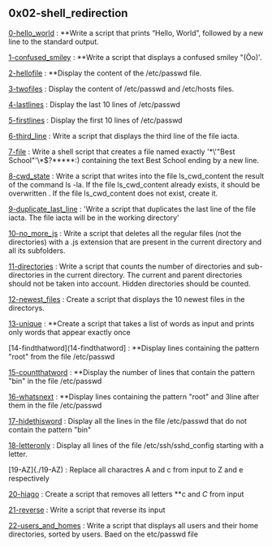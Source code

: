 ## 0x02-shell_redirection

[0-hello_world](./0-hello_world) : **Write a script that prints “Hello, World”, followed by a new line to the standard output.

[1-confused_smiley](./1-confused_smiley) : **Write a script that displays a confused smiley "(Ôo)'.

[2-hellofile](./2-hellofile) : **Display the content of the /etc/passwd file.

[3-twofiles](./3-twofiles) : Display the content of /etc/passwd and /etc/hosts files.

[4-lastlines](./4-lastlines) : Display the last 10 lines of /etc/passwd

[5-firstlines](./5-firstlines) : Display the first 10 lines of /etc/passwd

[6-third_line](./6-third_line) : Write a script that displays the third line of the file iacta.

[7-file](./7-file) : Write a shell script that creates a file named exactly '\*\\'"Best School"\'\\*$\?\*\*\*\*\*:) containing the text Best School ending by a new line.

[8-cwd_state](./8-cwd_state) : Write a script that writes into the file ls_cwd_content the result of the command ls -la. If the file ls_cwd_content already exists, it should be overwritten
. If the file ls_cwd_content does not exist, create it.

[9-duplicate_last_line](./9-duplicate_last_line) :  'Write a script that duplicates the last line of the file iacta. The file iacta will be in the working directory'

[10-no_more_js](./10-no_more_js) : Write a script that deletes all the regular files (not the directories) with a .js extension that are present in the current directory and all its subfolders.

[11-directories](11-directories) : Write a script that counts the number of directories and sub-directories in the current directory. The current and parent directories should not be taken into account. Hidden directories should be counted.

[12-newest_files](./12-newest_files) : Create a script that displays the 10 newest files in the directorys.

[13-unique](./13-unique) : **Create a script that takes a list of words as input and prints only words that appear exactly once

[14-findthatword](14-findthatword] : **Display lines containing the pattern "root" from the file /etc/passwd

[15-countthatword](./15-countthatword) : **Display the number of lines that contain the pattern "bin" in the file /etc/passwd

[16-whatsnext](./16-whatsnext) : **Display lines containing the pattern "root" and 3line after them in the file /etc/passwd
 
[17-hidethisword](./17-hidethisword) : Display all the lines in the file /etc/passwd that do not contain the pattern "bin"

[18-letteronly](./18-letteronly) : Display all lines of the file /etc/ssh/sshd_config starting with a letter.



[19-AZ]{./19-AZ) : Replace all charactres A and c from input to Z and e respectively

[20-hiago](./20-hiago) : Create a script that removes all letters **c and _C_ from input

[21-reverse](./21-reverse) : Write a script that reverse its input


[22-users_and_homes](./22-users_and_homes) : Write a script that displays all users and their home directories, sorted by users. Baed on the etc/passwd file

